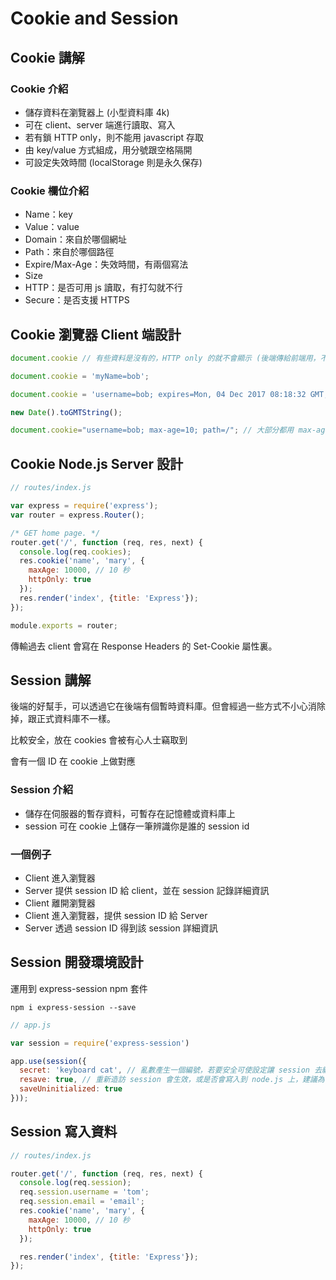 # Cookie and Session

## Cookie 講解

### Cookie 介紹

- 儲存資料在瀏覽器上 (小型資料庫 4k)
- 可在 client、server 端進行讀取、寫入
- 若有鎖 HTTP only，則不能用 javascript 存取
- 由 key/value 方式組成，用分號跟空格隔開
- 可設定失效時間 (localStorage 則是永久保存)

### Cookie 欄位介紹

- Name：key
- Value：value
- Domain：來自於哪個網址
- Path：來自於哪個路徑
- Expire/Max-Age：失效時間，有兩個寫法
- Size
- HTTP：是否可用 js 讀取，有打勾就不行
- Secure：是否支援 HTTPS

## Cookie 瀏覽器 Client 端設計

```javascript
document.cookie // 有些資料是沒有的，HTTP only 的就不會顯示 (後端傳給前端用，不打算讓 js 存取)

document.cookie = 'myName=bob';

document.cookie = 'username=bob; expires=Mon, 04 Dec 2017 08:18:32 GMT; path=/'; // 需要用 GMT 時間

new Date().toGMTString();

document.cookie="username=bob; max-age=10; path=/"; // 大部分都用 max-age，此例是 10 秒後失效
```

## Cookie Node.js Server 設計

```javascript
// routes/index.js

var express = require('express');
var router = express.Router();

/* GET home page. */
router.get('/', function (req, res, next) {
  console.log(req.cookies);
  res.cookie('name', 'mary', {
    maxAge: 10000, // 10 秒
    httpOnly: true
  });
  res.render('index', {title: 'Express'});
});

module.exports = router;
```

傳輸過去 client 會寫在 Response Headers 的 Set-Cookie 屬性裏。

## Session 講解

後端的好幫手，可以透過它在後端有個暫時資料庫。但會經過一些方式不小心消除掉，跟正式資料庫不一樣。

比較安全，放在 cookies 會被有心人士竊取到

會有一個 ID 在 cookie 上做對應

### Session 介紹

- 儲存在伺服器的暫存資料，可暫存在記憶體或資料庫上
- session 可在 cookie 上儲存一筆辨識你是誰的 session id

### 一個例子

- Client 進入瀏覽器
- Server 提供 session ID 給 client，並在 session 記錄詳細資訊
- Client 離開瀏覽器
- Client 進入瀏覽器，提供 session ID 給 Server
- Server 透過 session ID 得到該 session 詳細資訊

## Session 開發環境設計

運用到 express-session npm 套件

```shell
npm i express-session --save
```

```javascript
// app.js

var session = require('express-session')

app.use(session({
  secret: 'keyboard cat', // 亂數產生一個編號，若要安全可使設定讓 session 去編碼，駭客較不易入侵
  resave: true, // 重新造訪 session 會生效，或是否會寫入到 node.js 上，建議為 true
  saveUninitialized: true
}));
```

## Session 寫入資料

```javascript
// routes/index.js

router.get('/', function (req, res, next) {
  console.log(req.session);
  req.session.username = 'tom';
  req.session.email = 'email';
  res.cookie('name', 'mary', {
    maxAge: 10000, // 10 秒
    httpOnly: true
  });

  res.render('index', {title: 'Express'});
});
```
